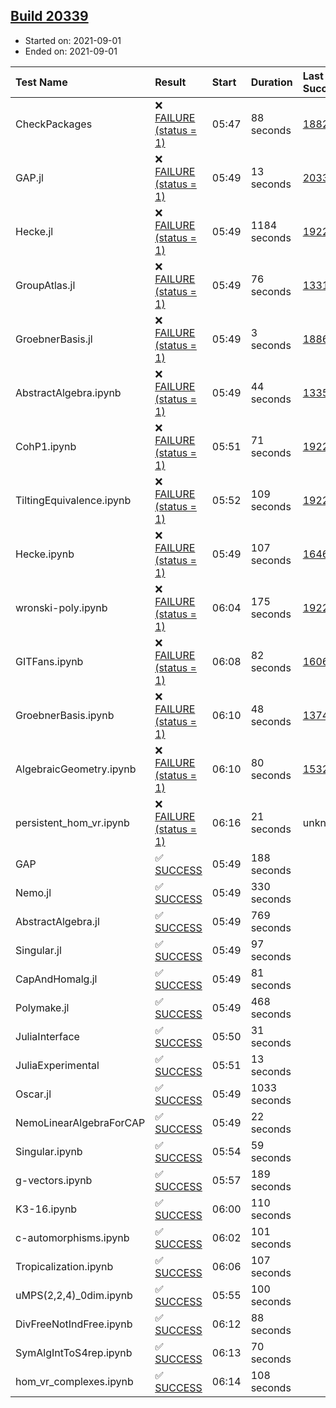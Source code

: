 ## [Build 20339](https://oscarci.mathematik.uni-kl.de/job/oscar/20339/)

* Started on: 2021-09-01
* Ended on: 2021-09-01

| Test Name    | Result | Start | Duration | Last Success | First Failure |
|:-------------|:-------|:------|:---------|:-------------|:--------------|
| CheckPackages | ❌ [FAILURE (status = 1)](https://oscarci.mathematik.uni-kl.de/job/oscar/20339/artifact/logs/build-20339/CheckPackages.log) | 05:47 | 88 seconds | [18822](https://oscarci.mathematik.uni-kl.de/job/oscar/18822/) | [18823](https://oscarci.mathematik.uni-kl.de/job/oscar/18823/) |
| GAP.jl | ❌ [FAILURE (status = 1)](https://oscarci.mathematik.uni-kl.de/job/oscar/20339/artifact/logs/build-20339/GAP.jl.log) | 05:49 | 13 seconds | [20338](https://oscarci.mathematik.uni-kl.de/job/oscar/20338/) | [20339](https://oscarci.mathematik.uni-kl.de/job/oscar/20339/) |
| Hecke.jl | ❌ [FAILURE (status = 1)](https://oscarci.mathematik.uni-kl.de/job/oscar/20339/artifact/logs/build-20339/Hecke.jl.log) | 05:49 | 1184 seconds | [19222](https://oscarci.mathematik.uni-kl.de/job/oscar/19222/) | [20152](https://oscarci.mathematik.uni-kl.de/job/oscar/20152/) |
| GroupAtlas.jl | ❌ [FAILURE (status = 1)](https://oscarci.mathematik.uni-kl.de/job/oscar/20339/artifact/logs/build-20339/GroupAtlas.jl.log) | 05:49 | 76 seconds | [13311](https://oscarci.mathematik.uni-kl.de/job/oscar/13311/) | [13312](https://oscarci.mathematik.uni-kl.de/job/oscar/13312/) |
| GroebnerBasis.jl | ❌ [FAILURE (status = 1)](https://oscarci.mathematik.uni-kl.de/job/oscar/20339/artifact/logs/build-20339/GroebnerBasis.jl.log) | 05:49 | 3 seconds | [18864](https://oscarci.mathematik.uni-kl.de/job/oscar/18864/) | [18865](https://oscarci.mathematik.uni-kl.de/job/oscar/18865/) |
| AbstractAlgebra.ipynb | ❌ [FAILURE (status = 1)](https://oscarci.mathematik.uni-kl.de/job/oscar/20339/artifact/logs/build-20339/AbstractAlgebra.ipynb.log) | 05:49 | 44 seconds | [13355](https://oscarci.mathematik.uni-kl.de/job/oscar/13355/) | [13356](https://oscarci.mathematik.uni-kl.de/job/oscar/13356/) |
| CohP1.ipynb | ❌ [FAILURE (status = 1)](https://oscarci.mathematik.uni-kl.de/job/oscar/20339/artifact/logs/build-20339/CohP1.ipynb.log) | 05:51 | 71 seconds | [19222](https://oscarci.mathematik.uni-kl.de/job/oscar/19222/) | [20152](https://oscarci.mathematik.uni-kl.de/job/oscar/20152/) |
| TiltingEquivalence.ipynb | ❌ [FAILURE (status = 1)](https://oscarci.mathematik.uni-kl.de/job/oscar/20339/artifact/logs/build-20339/TiltingEquivalence.ipynb.log) | 05:52 | 109 seconds | [19222](https://oscarci.mathematik.uni-kl.de/job/oscar/19222/) | [20152](https://oscarci.mathematik.uni-kl.de/job/oscar/20152/) |
| Hecke.ipynb | ❌ [FAILURE (status = 1)](https://oscarci.mathematik.uni-kl.de/job/oscar/20339/artifact/logs/build-20339/Hecke.ipynb.log) | 05:49 | 107 seconds | [16463](https://oscarci.mathematik.uni-kl.de/job/oscar/16463/) | [16464](https://oscarci.mathematik.uni-kl.de/job/oscar/16464/) |
| wronski-poly.ipynb | ❌ [FAILURE (status = 1)](https://oscarci.mathematik.uni-kl.de/job/oscar/20339/artifact/logs/build-20339/wronski-poly.ipynb.log) | 06:04 | 175 seconds | [19222](https://oscarci.mathematik.uni-kl.de/job/oscar/19222/) | [20152](https://oscarci.mathematik.uni-kl.de/job/oscar/20152/) |
| GITFans.ipynb | ❌ [FAILURE (status = 1)](https://oscarci.mathematik.uni-kl.de/job/oscar/20339/artifact/logs/build-20339/GITFans.ipynb.log) | 06:08 | 82 seconds | [16068](https://oscarci.mathematik.uni-kl.de/job/oscar/16068/) | [16069](https://oscarci.mathematik.uni-kl.de/job/oscar/16069/) |
| GroebnerBasis.ipynb | ❌ [FAILURE (status = 1)](https://oscarci.mathematik.uni-kl.de/job/oscar/20339/artifact/logs/build-20339/GroebnerBasis.ipynb.log) | 06:10 | 48 seconds | [13748](https://oscarci.mathematik.uni-kl.de/job/oscar/13748/) | [13749](https://oscarci.mathematik.uni-kl.de/job/oscar/13749/) |
| AlgebraicGeometry.ipynb | ❌ [FAILURE (status = 1)](https://oscarci.mathematik.uni-kl.de/job/oscar/20339/artifact/logs/build-20339/AlgebraicGeometry.ipynb.log) | 06:10 | 80 seconds | [15322](https://oscarci.mathematik.uni-kl.de/job/oscar/15322/) | [15323](https://oscarci.mathematik.uni-kl.de/job/oscar/15323/) |
| persistent_hom_vr.ipynb | ❌ [FAILURE (status = 1)](https://oscarci.mathematik.uni-kl.de/job/oscar/20339/artifact/logs/build-20339/persistent_hom_vr.ipynb.log) | 06:16 | 21 seconds | unknown | unknown |
| GAP | ✅ [SUCCESS](https://oscarci.mathematik.uni-kl.de/job/oscar/20339/artifact/logs/build-20339/GAP.log) | 05:49 | 188 seconds |  |  |
| Nemo.jl | ✅ [SUCCESS](https://oscarci.mathematik.uni-kl.de/job/oscar/20339/artifact/logs/build-20339/Nemo.jl.log) | 05:49 | 330 seconds |  |  |
| AbstractAlgebra.jl | ✅ [SUCCESS](https://oscarci.mathematik.uni-kl.de/job/oscar/20339/artifact/logs/build-20339/AbstractAlgebra.jl.log) | 05:49 | 769 seconds |  |  |
| Singular.jl | ✅ [SUCCESS](https://oscarci.mathematik.uni-kl.de/job/oscar/20339/artifact/logs/build-20339/Singular.jl.log) | 05:49 | 97 seconds |  |  |
| CapAndHomalg.jl | ✅ [SUCCESS](https://oscarci.mathematik.uni-kl.de/job/oscar/20339/artifact/logs/build-20339/CapAndHomalg.jl.log) | 05:49 | 81 seconds |  |  |
| Polymake.jl | ✅ [SUCCESS](https://oscarci.mathematik.uni-kl.de/job/oscar/20339/artifact/logs/build-20339/Polymake.jl.log) | 05:49 | 468 seconds |  |  |
| JuliaInterface | ✅ [SUCCESS](https://oscarci.mathematik.uni-kl.de/job/oscar/20339/artifact/logs/build-20339/JuliaInterface.log) | 05:50 | 31 seconds |  |  |
| JuliaExperimental | ✅ [SUCCESS](https://oscarci.mathematik.uni-kl.de/job/oscar/20339/artifact/logs/build-20339/JuliaExperimental.log) | 05:51 | 13 seconds |  |  |
| Oscar.jl | ✅ [SUCCESS](https://oscarci.mathematik.uni-kl.de/job/oscar/20339/artifact/logs/build-20339/Oscar.jl.log) | 05:49 | 1033 seconds |  |  |
| NemoLinearAlgebraForCAP | ✅ [SUCCESS](https://oscarci.mathematik.uni-kl.de/job/oscar/20339/artifact/logs/build-20339/NemoLinearAlgebraForCAP.log) | 05:49 | 22 seconds |  |  |
| Singular.ipynb | ✅ [SUCCESS](https://oscarci.mathematik.uni-kl.de/job/oscar/20339/artifact/logs/build-20339/Singular.ipynb.log) | 05:54 | 59 seconds |  |  |
| g-vectors.ipynb | ✅ [SUCCESS](https://oscarci.mathematik.uni-kl.de/job/oscar/20339/artifact/logs/build-20339/g-vectors.ipynb.log) | 05:57 | 189 seconds |  |  |
| K3-16.ipynb | ✅ [SUCCESS](https://oscarci.mathematik.uni-kl.de/job/oscar/20339/artifact/logs/build-20339/K3-16.ipynb.log) | 06:00 | 110 seconds |  |  |
| c-automorphisms.ipynb | ✅ [SUCCESS](https://oscarci.mathematik.uni-kl.de/job/oscar/20339/artifact/logs/build-20339/c-automorphisms.ipynb.log) | 06:02 | 101 seconds |  |  |
| Tropicalization.ipynb | ✅ [SUCCESS](https://oscarci.mathematik.uni-kl.de/job/oscar/20339/artifact/logs/build-20339/Tropicalization.ipynb.log) | 06:06 | 107 seconds |  |  |
| uMPS(2,2,4)_0dim.ipynb | ✅ [SUCCESS](https://oscarci.mathematik.uni-kl.de/job/oscar/20339/artifact/logs/build-20339/uMPS-2-2-4-_0dim.ipynb.log) | 05:55 | 100 seconds |  |  |
| DivFreeNotIndFree.ipynb | ✅ [SUCCESS](https://oscarci.mathematik.uni-kl.de/job/oscar/20339/artifact/logs/build-20339/DivFreeNotIndFree.ipynb.log) | 06:12 | 88 seconds |  |  |
| SymAlgIntToS4rep.ipynb | ✅ [SUCCESS](https://oscarci.mathematik.uni-kl.de/job/oscar/20339/artifact/logs/build-20339/SymAlgIntToS4rep.ipynb.log) | 06:13 | 70 seconds |  |  |
| hom_vr_complexes.ipynb | ✅ [SUCCESS](https://oscarci.mathematik.uni-kl.de/job/oscar/20339/artifact/logs/build-20339/hom_vr_complexes.ipynb.log) | 06:14 | 108 seconds |  |  |

